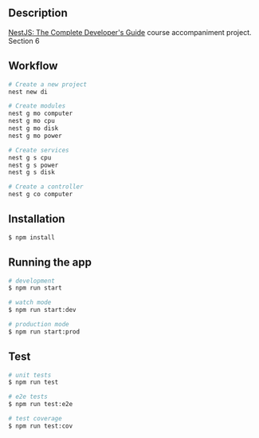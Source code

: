 ## Description

[NestJS: The Complete Developer's Guide](https://www.udemy.com/course/nestjs-the-complete-developers-guide/) course accompaniment project. Section 6

## Workflow

```bash
# Create a new project
nest new di

# Create modules
nest g mo computer
nest g mo cpu
nest g mo disk
nest g mo power

# Create services
nest g s cpu
nest g s power
nest g s disk

# Create a controller
nest g co computer
```

## Installation

```bash
$ npm install
```

## Running the app

```bash
# development
$ npm run start

# watch mode
$ npm run start:dev

# production mode
$ npm run start:prod
```

## Test

```bash
# unit tests
$ npm run test

# e2e tests
$ npm run test:e2e

# test coverage
$ npm run test:cov
```
